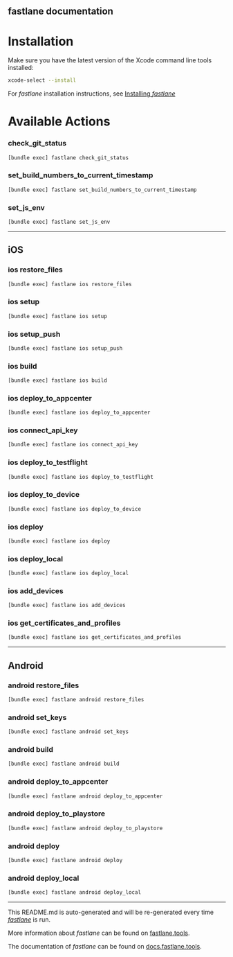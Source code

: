 fastlane documentation
----

# Installation

Make sure you have the latest version of the Xcode command line tools installed:

```sh
xcode-select --install
```

For _fastlane_ installation instructions, see [Installing _fastlane_](https://docs.fastlane.tools/#installing-fastlane)

# Available Actions

### check_git_status

```sh
[bundle exec] fastlane check_git_status
```



### set_build_numbers_to_current_timestamp

```sh
[bundle exec] fastlane set_build_numbers_to_current_timestamp
```



### set_js_env

```sh
[bundle exec] fastlane set_js_env
```



----


## iOS

### ios restore_files

```sh
[bundle exec] fastlane ios restore_files
```



### ios setup

```sh
[bundle exec] fastlane ios setup
```



### ios setup_push

```sh
[bundle exec] fastlane ios setup_push
```



### ios build

```sh
[bundle exec] fastlane ios build
```



### ios deploy_to_appcenter

```sh
[bundle exec] fastlane ios deploy_to_appcenter
```



### ios connect_api_key

```sh
[bundle exec] fastlane ios connect_api_key
```



### ios deploy_to_testflight

```sh
[bundle exec] fastlane ios deploy_to_testflight
```



### ios deploy_to_device

```sh
[bundle exec] fastlane ios deploy_to_device
```



### ios deploy

```sh
[bundle exec] fastlane ios deploy
```



### ios deploy_local

```sh
[bundle exec] fastlane ios deploy_local
```



### ios add_devices

```sh
[bundle exec] fastlane ios add_devices
```



### ios get_certificates_and_profiles

```sh
[bundle exec] fastlane ios get_certificates_and_profiles
```



----


## Android

### android restore_files

```sh
[bundle exec] fastlane android restore_files
```



### android set_keys

```sh
[bundle exec] fastlane android set_keys
```



### android build

```sh
[bundle exec] fastlane android build
```



### android deploy_to_appcenter

```sh
[bundle exec] fastlane android deploy_to_appcenter
```



### android deploy_to_playstore

```sh
[bundle exec] fastlane android deploy_to_playstore
```



### android deploy

```sh
[bundle exec] fastlane android deploy
```



### android deploy_local

```sh
[bundle exec] fastlane android deploy_local
```



----

This README.md is auto-generated and will be re-generated every time [_fastlane_](https://fastlane.tools) is run.

More information about _fastlane_ can be found on [fastlane.tools](https://fastlane.tools).

The documentation of _fastlane_ can be found on [docs.fastlane.tools](https://docs.fastlane.tools).
